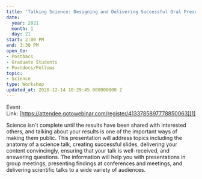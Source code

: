 ```yaml
---
title: 'Talking Science: Designing and Delivering Successful Oral Presentations'
date:
  year: 2021
  month: 1
  day: 21
start: 2:00 PM
end: 3:30 PM
open_to:
- Postbacs
- Graduate Students
- Postdocs/Fellows
topic:
- Science
type: Workshop
updated_at: 2020-12-14 18:29:45.000000000 Z
---
```

Event
Link: [https://attendee.gotowebinar.com/register/4133785897778850063][1]

Science isn\'t complete until the results have been shared with
interested others, and talking about your results is one of the
important ways of making them public. This presentation will address
topics including the anatomy of a science talk, creating successful
slides, delivering your content convincingly, ensuring that your talk is
well-received, and answering questions. The information will help you
with presentations in group meetings, presenting findings at conferences
and meetings, and delivering scientific talks to a wide variety of
audiences.



[1]: https://attendee.gotowebinar.com/register/4133785897778850063
